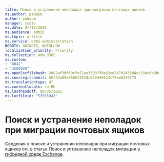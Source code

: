 ```yaml
---
title: Поиск и устранение неполадок при миграции почтовых ящиков
ms.author: pebaum
author: pebaum
manager: scotv
ms.date: 07/16/2020
ms.audience: Admin
ms.topic: article
ms.service: o365-administration
ROBOTS: NOINDEX, NOFOLLOW
localization_priority: Priority
ms.collection: Adm_O365
ms.custom:
- "6042"
- "3500008"
ms.openlocfilehash: 2082af3df60cfe52ee33937f0ed2cd8b7d2436d4ac294c6b8b641dc4aea2ee61
ms.sourcegitcommit: b5f7da89a650d2915dc652449623c78be6247175
ms.translationtype: HT
ms.contentlocale: ru-RU
ms.lasthandoff: 08/05/2021
ms.locfileid: "53955943"
---
```

# <a name="troubleshooting-mailbox-migrations"></a>Поиск и устранение неполадок при миграции почтовых ящиков

Сведения о поиске и устранении неполадок при миграции почтовых ящиков см. в статье [Поиск и устранение неполадок миграции в гибридной среде Exchange](https://support.microsoft.com/help/10094/troubleshooting-migration-issues-in-exchange-hybrid-environment).
